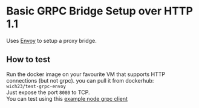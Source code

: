 # Basic GRPC Bridge Setup over HTTP 1.1
Uses [Envoy](https://www.envoyproxy.io/) to setup a proxy bridge.  
## How to test
Run the docker image on your favourite VM that supports HTTP connections (but not grpc).
you can pull it from dockerhub:   
    `wich23/test-grpc-envoy`    
Just expose the port `8080` to TCP.  
You can test using this [example node grpc client](https://github.com/grpc/grpc/blob/master/examples/node/dynamic_codegen/greeter_client.js)  